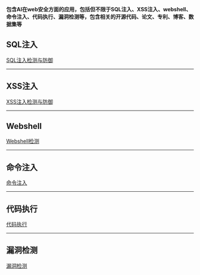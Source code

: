 **包含AI在web安全方面的应用，包括但不限于SQL注入、XSS注入、webshell、命令注入、代码执行、漏洞检测等，包含相关的开源代码、论文、专利、博客、数据集等**

## SQL注入
[SQL注入检测与防御]()

---

## XSS注入
[XSS注入检测与防御](https://github.com/XMoyas/AI_CyberSecurity_Resources/tree/main/AI_CyberSecurity_web/XSS)

---

## Webshell
[Webshell检测](https://github.com/XMoyas/AI_CyberSecurity_Resources/tree/main/AI_CyberSecurity_web/webshell)

---

## 命令注入
[命令注入](https://github.com/XMoyas/AI_CyberSecurity_Resources/tree/main/AI_CyberSecurity_web/%E5%91%BD%E4%BB%A4%E6%B3%A8%E5%85%A5)

---

## 代码执行
[代码执行](https://github.com/XMoyas/AI_CyberSecurity_Resources/tree/main/AI_CyberSecurity_web/%E4%BB%A3%E7%A0%81%E6%89%A7%E8%A1%8C)

---

## 漏洞检测
[漏洞检测](https://github.com/XMoyas/AI_CyberSecurity_Resources/tree/main/AI_CyberSecurity_web/%E6%BC%8F%E6%B4%9E%E6%A3%80%E6%B5%8B)
